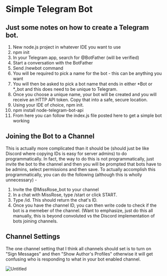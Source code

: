 # Simple Telegram Bot

## Just some notes on how to create a Telegram bot.

1) New node.js project in whatever IDE you want to use
2) npm init
3) In your Telegram app, search for @BotFather (will be verified)
4) Start a conversation with the BotFather
5) Send /newbot command
6) You will be required to pick a name for the bot - this can be anything you want
7) You will then be asked to pick a bot name that ends in either *Bot or *_bot and this does need to be unique to Telegram.
8) Once you choose a unique name, your bot will be created and you will receive an HTTP API token. Copy that into a safe, secure location.
9) Using your IDE of choice, npm init.
10) npm install node-telegram-bot-api
11) From here you can follow the index.js file posted here to get a simple bot working

## Joining the Bot to a Channel

This is actually more complicated than it should be (should just be like Discord where copying IDs is easy for server admins) to do programmatically. In fact, the way to do this is not programmatically, just invite the bot to the channel and then you will be prompted that bots have to be admins, select permissions and then save. To actually accomplish this programmatically, you can do the following (although this is wholly unnecessary) -

1) Invite the @MissRose_bot to your channel
2) In a chat with MissRose, type /start or click START.
3) Type /id. This should return the chat's ID.
4) Once you have the channel ID, you can then write code to check if the bot is a memeber of the channel. (Want to emphasize, just do this all manually, this is beyond convoluted vs the Discord implementation of bots joining channels.

## Channel Settings

The one channel setting that I think all channels should set is to turn on "Sign Messages" and then "Show Author's Profiles" otherwise it will get confusing who is responding to what in your bot enabled channel.

![Untitled](https://github.com/user-attachments/assets/01369d87-bd81-4554-8e5b-21d61e5bcc30)
